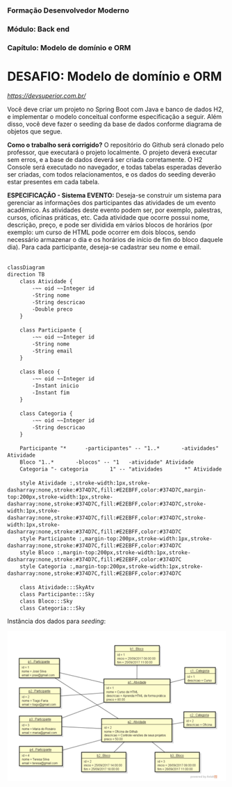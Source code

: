 ### Formação Desenvolvedor Moderno
### Módulo: Back end
### Capítulo: Modelo de domínio e ORM
# DESAFIO:  Modelo de domínio e ORM
*https://devsuperior.com.br/*


Você deve criar um projeto no Spring Boot com Java e banco de dados H2, e implementar o modelo conceitual conforme especificação a seguir. Além disso, você deve fazer o seeding da base de dados conforme diagrama de objetos que segue.

<b>Como o trabalho será corrigido?</b>
O repositório do Github será clonado pelo professor, que executará o projeto localmente. O projeto deverá executar sem erros, e a base de dados deverá ser criada corretamente. O H2 Console será executado no navegador, e todas tabelas esperadas deverão ser criadas, com todos relacionamentos, e os dados do seeding deverão estar presentes em cada tabela.

<b>ESPECIFICAÇÃO - Sistema EVENTO:</b>
Deseja-se construir um sistema para gerenciar as informações dos participantes das atividades de um evento acadêmico. As atividades deste evento podem ser, por exemplo, palestras, cursos, oficinas práticas, etc. Cada atividade que ocorre possui nome, descrição, preço, e pode ser dividida em vários blocos de horários (por exemplo: um curso de HTML pode ocorrer em dois blocos, sendo necessário armazenar o dia e os horários de início de fim do bloco daquele dia). Para cada participante, deseja-se cadastrar seu nome e email.


```mermaid

classDiagram
direction TB
    class Atividade {
	    -~~ oid ~~Integer id
	    -String nome
	    -String descricao
	    -Double preco
    }

    class Participante {
	    -~~ oid ~~Integer id
	    -String nome
	    -String email
    }

    class Bloco {
	    -~~ oid ~~Integer id
	    -Instant inicio
	    -Instant fim
    }

    class Categoria {
	    -~~ oid ~~Integer id
	    -String descricao
    }

    Participante "*      -participantes" -- "1..*       -atividades" Atividade
    Bloco "1..*       -blocos" -- "1   -atividade" Atividade
    Categoria "- categoria       1" -- "atividades       *" Atividade

	style Atividade :,stroke-width:1px,stroke-dasharray:none,stroke:#374D7C,fill:#E2EBFF,color:#374D7C,margin-top:200px,stroke-width:1px,stroke-dasharray:none,stroke:#374D7C,fill:#E2EBFF,color:#374D7C,stroke-width:1px,stroke-dasharray:none,stroke:#374D7C,fill:#E2EBFF,color:#374D7C,stroke-width:1px,stroke-dasharray:none,stroke:#374D7C,fill:#E2EBFF,color:#374D7C
	style Participante :,margin-top:200px,stroke-width:1px,stroke-dasharray:none,stroke:#374D7C,fill:#E2EBFF,color:#374D7C
	style Bloco :,margin-top:200px,stroke-width:1px,stroke-dasharray:none,stroke:#374D7C,fill:#E2EBFF,color:#374D7C
	style Categoria :,margin-top:200px,stroke-width:1px,stroke-dasharray:none,stroke:#374D7C,fill:#E2EBFF,color:#374D7C

	class Atividade:::SkyAtv
	class Participante:::Sky
	class Bloco:::Sky
	class Categoria:::Sky

```

Instância dos dados para *seeding*:

![alt text](imageSeeding.png)